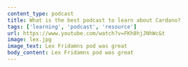```yaml
---
content_type: podcast
title: What is the best podcast to learn about Cardano?
tags: ['learning', 'podcast', 'resource']
url: https://www.youtube.com/watch?v=FKh8hjJNhWc&t
image: lex.jpg
image_text: Lex Fridamns pod was great
body_content: Lex Fridamns pod was great
---
```

